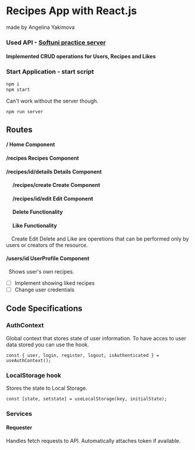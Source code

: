 # Recipes App with React.js
made by Angelina Yakimova

### Used API - [Softuni practice server](https://github.com/softuni-practice-server/softuni-practice-server)

#### Implemented CRUD operations for Users, Recipes and Likes

### Start Application - start script
```javascript
npm i
npm start
```
Can't work without the server though.
```
npm run server
```

## Routes
#### /  Home Component
#### **/recipes**  Recipes Component
#### **/recipes/id/details**  Details Component
#### &emsp; **/recipes/create**  Create Component
#### &emsp; **/recipes/id/edit**  Edit Component
#### &emsp; Delete Functionality
#### &emsp; Like Functionality
&emsp;Create Edit Delete and Like are operetions that can be performed only by users or creators of the resource.

#### **/users/id**  UserProfile Component
&ensp;Shows user's own recipes.
- [ ] Implement showing liked recipes
- [ ] Change user credentials

## Code Specifications
### AuthContext 
Global context that stores state of user information.
To have acces to user data stored you can use the hook.
```
const { user, login, register, logout, isAuthenticated } = useAuthContext();
```
### LocalStorage hook
Stores the state to Local Storage.
```
const [state, setstate] = useLocalStorage(key, initialState);
```
### Services
#### Requester 
Handles fetch requests to API. Automatically attaches token if available.

